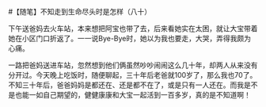 #【随笔】不知走到生命尽头时是怎样（八十）

下午送爸妈去火车站，本来想把阿宝也带了去，后来看她实在太困，就让大宝带着她在小区门口折返了。一一说Bye-Bye时，她以为我也要走，大哭，弄得我颇为心痛。

一路把爸妈送进车站，忽然想到他们俩虽然吵吵闹闹这么几十年，却两人从来没有分开过。今天晚上吃饭时，随便聊起，三十年后老爸就100岁了，那么我也70了。不知三十年后，爸爸妈妈是都还在、还是都不在了，或是只有一人还在。而我是不是也能一如自己期望的，健健康康和大宝一起活到一百多岁，真的是不知道啊！